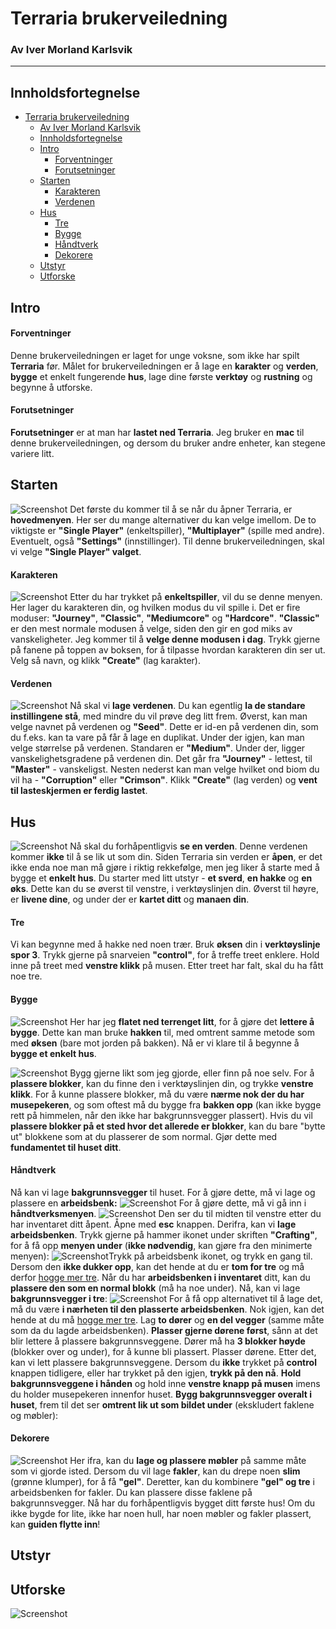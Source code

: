 # Terraria brukerveiledning

### Av Iver Morland Karlsvik

---

## Innholdsfortegnelse

- [Terraria brukerveiledning](#terraria-brukerveiledning)
  - [Av Iver Morland Karlsvik](#av-iver-morland-karlsvik)
  - [Innholdsfortegnelse](#innholdsfortegnelse)
  - [Intro](#intro)
    - [Forventninger](#forventninger)
    - [Forutsetninger](#forutsetninger)
  - [Starten](#starten)
    - [Karakteren](#karakteren)
    - [Verdenen](#verdenen)
  - [Hus](#hus)
    - [Tre](#tre)
    - [Bygge](#bygge)
    - [Håndtverk](#håndtverk)
    - [Dekorere](#dekorere)
  - [Utstyr](#utstyr)
  - [Utforske](#utforske)

## Intro

#### Forventninger

Denne brukerveiledningen er laget for unge voksne, som ikke har spilt **Terraria** før. Målet for brukerveiledningen er å lage en **karakter** og **verden**, **bygge** et enkelt fungerende **hus**, lage dine første **verktøy** og **rustning** og begynne å utforske.

#### Forutsetninger

**Forutsetninger** er at man har **lastet ned Terraria**. Jeg bruker en **mac** til denne brukerveiledningen, og dersom du bruker andre enheter, kan stegene variere litt.

## Starten

![Screenshot](images/Screenshot%202024-01-22%20at%2010.29.30.png)
Det første du kommer til å se når du åpner Terraria, er **hovedmenyen**. Her ser du mange alternativer du kan velge imellom. De to viktigste er **"Single Player"** (enkeltspiller), **"Multiplayer"** (spille med andre). Eventuelt, også **"Settings"** (innstillinger). Til denne brukerveiledningen, skal vi velge **"Single Player" valget**.

#### Karakteren

![Screenshot](images/Screenshot%202024-01-22%20at%2010.29.45.png)
Etter du har trykket på **enkeltspiller**, vil du se denne menyen. Her lager du karakteren din, og hvilken modus du vil spille i. Det er fire moduser: **"Journey"**, **"Classic"**, **"Mediumcore"** og **"Hardcore"**. **"Classic"** er den mest normale modusen å velge, siden den gir en god miks av vanskeligheter. Jeg kommer til å **velge denne modusen i dag**. Trykk gjerne på fanene på toppen av boksen, for å tilpasse hvordan karakteren din ser ut. Velg så navn, og klikk **"Create"** (lag karakter).

#### Verdenen

![Screenshot](images/Screenshot%202024-01-22%20at%2010.30.11.png)
Nå skal vi **lage verdenen**. Du kan egentlig **la de standare instillingene stå**, med mindre du vil prøve deg litt frem. Øverst, kan man velge navnet på verdenen og **"Seed"**. Dette er id-en på verdenen din, som du f.eks. kan ta vare på får å lage en duplikat. Under der igjen, kan man velge størrelse på verdenen. Standaren er **"Medium"**. Under der, ligger vanskelighetsgradene på verdenen din. Det går fra **"Journey"** - lettest, til **"Master"** - vanskeligst. Nesten nederst kan man velge hvilket ond biom du vil ha - **"Corruption"** eller **"Crimson"**. Klikk **"Create"** (lag verden) og **vent til lasteskjermen er ferdig lastet**.

## Hus

![Screenshot](images/Screenshot%202024-01-22%20at%2010.31.51.png)
Nå skal du forhåpentligvis **se en verden**. Denne verdenen kommer **ikke** til å se lik ut som din. Siden Terraria sin verden er **åpen**, er det ikke enda noe man må gjøre i riktig rekkefølge, men jeg liker å starte med å bygge et **enkelt hus**. Du starter med litt utstyr - **et sverd**, **en hakke** og **en øks**. Dette kan du se øverst til venstre, i verktøyslinjen din. Øverst til høyre, er **livene dine**, og under der er **kartet ditt** og **manaen din**.

#### Tre

Vi kan begynne med å hakke ned noen trær. Bruk **øksen** din i **verktøyslinje spor 3**. Trykk gjerne på snarveien **"control"**, for å treffe treet enklere. Hold inne på treet med **venstre klikk** på musen. Etter treet har falt, skal du ha fått noe tre.

#### Bygge

![Screenshot](images/Screenshot%202024-01-22%20at%2010.33.45.png)
Her har jeg **flatet ned terrenget litt**, for å gjøre det **lettere å bygge**. Dette kan man bruke **hakken** til, med omtrent samme metode som med **øksen** (bare mot jorden på bakken). Nå er vi klare til å begynne å **bygge et enkelt hus**.

![Screenshot](images/Screenshot%202024-01-22%20at%2010.34.41.png)
Bygg gjerne likt som jeg gjorde, eller finn på noe selv. For å **plassere blokker**, kan du finne den i verktøyslinjen din, og trykke **venstre klikk**. For å kunne plassere blokker, må du være **nærme nok der du har musepekeren**, og som oftest må du bygge fra **bakken opp** (kan ikke bygge rett på himmelen, når den ikke har bakgrunnsvegger plassert). Hvis du vil **plassere blokker på et sted hvor det allerede er blokker**, kan du bare "bytte ut" blokkene som at du plasserer de som normal. Gjør dette med **fundamentet til huset ditt**.

#### Håndtverk

Nå kan vi lage **bakgrunnsvegger** til huset. For å gjøre dette, må vi lage og plassere en **arbeidsbenk:**
![Screenshot](images/Screenshot%202024-01-22%20at%2010.35.07.png)
For å gjøre dette, må vi gå inn i **håndtverksmenyen**.
![Screenshot](images/Screenshot%202024-01-22%20at%2010.34.51.png)
Den ser du til midten til venstre etter du har inventaret ditt åpent. Åpne med **esc** knappen. Derifra, kan vi **lage arbeidsbenken**. Trykk gjerne på hammer ikonet under skriften **"Crafting"**, for å få opp **menyen under** (**ikke nødvendig**, kan gjøre fra den minimerte menyen):
![Screenshot](images/Screenshot%202024-01-22%20at%2010.35.44.png)Trykk på arbeidsbenk ikonet, og trykk en gang til. Dersom den **ikke dukker opp**, kan det hende at du er **tom for tre** og må derfor [hogge mer tre](#tre). Når du har **arbeidsbenken i inventaret** ditt, kan du **plassere den som en normal blokk** (må ha noe under). Nå, kan vi lage **bakgrunnsvegger i tre**:
![Screenshot](images/Screenshot%202024-01-22%20at%2010.36.21.png)
For å få opp alternativet til å lage det, må du være **i nærheten til den plasserte arbeidsbenken**. Nok igjen, kan det hende at du må [hogge mer tre](#tre). Lag **to dører** og **en del vegger** (samme måte som da du lagde arbeidsbenken). **Plasser gjerne dørene først**, sånn at det blir lettere å plassere bakgrunnsveggene. Dører må ha **3 blokker høyde** (blokker over og under), for å kunne bli plassert. Plasser dørene. Etter det, kan vi lett plassere bakgrunnsveggene. Dersom du **ikke** trykket på **control** knappen tidligere, eller har trykket på den igjen, **trykk på den nå**. **Hold bakgrunnsveggene i hånden** og hold inne **venstre knapp på musen** imens du holder musepekeren innenfor huset. **Bygg bakgrunnsvegger overalt i huset**, frem til det ser **omtrent lik ut som bildet under** (ekskludert faklene og møbler):

#### Dekorere

![Screenshot](images/Screenshot%202024-01-22%20at%2010.37.40.png)
Her ifra, kan du **lage og plassere møbler** på samme måte som vi gjorde isted. Dersom du vil lage **fakler**, kan du drepe noen **slim** (grønne klumper), for å få **"gel"**. Deretter, kan du kombinere **"gel" og tre** i arbeidsbenken for fakler. Du kan plassere disse faklene på bakgrunnsvegger. Nå har du forhåpentligvis bygget ditt første hus! Om du ikke bygde for lite, ikke har noen hull, har noen møbler og fakler plassert, kan **guiden flytte inn**!

## Utstyr

## Utforske

![Screenshot](images/Screenshot%202024-01-22%20at%2010.40.24.png)
